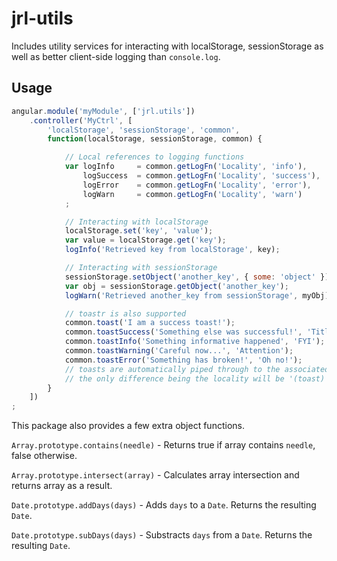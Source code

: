 # jrl-utils

Includes utility services for interacting with localStorage, sessionStorage as well as better client-side logging than `console.log`. 

## Usage

```javascript
angular.module('myModule', ['jrl.utils'])
    .controller('MyCtrl', [
        'localStorage', 'sessionStorage', 'common',
        function(localStorage, sessionStorage, common) {

            // Local references to logging functions
            var logInfo     = common.getLogFn('Locality', 'info'),
                logSuccess  = common.getLogFn('Locality', 'success'),
                logError    = common.getLogFn('Locality', 'error'),
                logWarn     = common.getLogFn('Locality', 'warn')
            ;

            // Interacting with localStorage
            localStorage.set('key', 'value');
            var value = localStorage.get('key');
            logInfo('Retrieved key from localStorage', key);

            // Interacting with sessionStorage
            sessionStorage.setObject('another_key', { some: 'object' });
            var obj = sessionStorage.getObject('another_key');
            logWarn('Retrieved another_key from sessionStorage', myObj);

            // toastr is also supported
            common.toast('I am a success toast!');
            common.toastSuccess('Something else was successful!', 'Titles Sometimes Help');
            common.toastInfo('Something informative happened', 'FYI');
            common.toastWarning('Careful now...', 'Attention');
            common.toastError('Something has broken!', 'Oh no!');
            // toasts are automatically piped through to the associated log function,
            // the only difference being the locality will be '(toast)'
        }
    ])
;
```

This package also provides a few extra object functions.

`Array.prototype.contains(needle)`  - Returns true if array contains `needle`, false otherwise.

`Array.prototype.intersect(array)`  - Calculates array intersection and returns array as a result.

`Date.prototype.addDays(days)`      - Adds `days` to a `Date`. Returns the resulting `Date`.

`Date.prototype.subDays(days)`      - Substracts `days` from a `Date`. Returns the resulting `Date`.